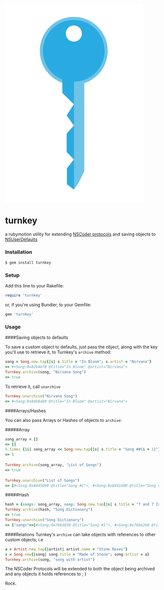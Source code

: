 ![Turnkey](/tk-logo.png)

turnkey
=======

a rubymotion utility for extending [NSCoder protocols](https://developer.apple.com/library/mac/documentation/cocoa/reference/foundation/Protocols/NSCoding_Protocol/Reference/Reference.html) and saving objects to [NSUserDefaults](https://developer.apple.com/library/ios/documentation/cocoa/reference/foundation/Classes/NSUserDefaults_Class/Reference/Reference.html)

### Installation

```bash
$ gem install turnkey
```

### Setup

Add this line to your Rakefile:

```ruby
require 'turnkey'
```

or, if you're using Bundler, to your Gemfile:

```ruby
gem 'turnkey'
```

### Usage
####Saving objects to defaults

To save a custom object to defaults, just pass the object, along with the key you'll use to retrieve it, to Turnkey's `archive` method:

```ruby
song = Song.new.tap{|s| s.title = "In Bloom"; s.artist = "Nirvana"}
=> #<Song:0x82b4ef0 @title="In Bloom" @artist="Nirvana">
Turnkey.archive(song, "Nirvana Song")
=> true
```
To retrieve it, call `unarchive`

```ruby
Turnkey.unarchive("Nirvana Song")
=> #<Song:0x84b8ab0 @title="In Bloom" @artist="Nirvana">
```
####Arrays/Hashes

You can also pass Arrays or Hashes of objects to `archive`:

#####Array

```ruby
song_array = []
=> []
5.times {|i| song_array << Song.new.tap{|s| s.title = "Song ##{i + 1}"}}
=> 5

Turnkey.archive(song_array, "List of Songs")
=> true

Turnkey.unarchive("List of Songs")
=> [#<Song:0x8445090 @title="Song #1">, #<Song:0x8441dd0 @title="Song #2">, #<Song:0x8442110 @title="Song #3">, #<Song:0x8442450 @title="Song #4">, #<Song:0x8442820 @title="Song #5">]
```
#####Hash
```ruby
hash = {songs: song_array, song: Song.new.tap{|s| s.title = "7 and 7 Is"}}
Turnkey.archive(hash, "Song Dictionary")
=> true
Turnkey.unarchive("Song Dictionary")
=> {"songs"=>[#<Song:0x76bdd30 @title="Song #1">, #<Song:0x76be260 @title="Song #2">, #<Song:0x76be5a0 @title="Song #3">, #<Song:0x76be920 @title="Song #4">, #<Song:0x76bec60 @title="Song #5">], "song"=>#<Song:0x76bf000 @title="7 and 7 Is">}
```

####Relations
Turnkey's `archive` can take objects with references to other custom objects, i.e
```ruby
a = Artist.new.tap{|artist| artist.name = "Stone Roses"}
s = Song.new{|song| song.title = "Made of Stone"; song.artist = a}
Turnkey.archive(song, "song with artist")
```
The NSCoder Protocols will be extended to both the object being archived and any objects it holds references to ; )

Rock.

